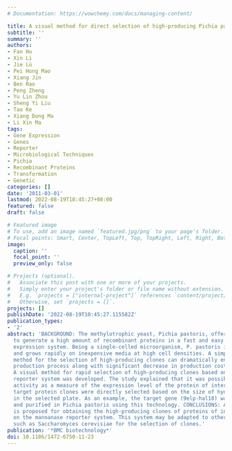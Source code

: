 ```yaml
---
# Documentation: https://wowchemy.com/docs/managing-content/

title: A visual method for direct selection of high-producing Pichia pastoris clones
subtitle: ''
summary: ''
authors:
- Fan Hu
- Xin Li
- Jie Lü
- Pei Hong Mao
- Xiang Jin
- Ben Rao
- Peng Zheng
- Yu Lin Zhou
- Sheng Yi Liu
- Tao Ke
- Xiang Dong Ma
- Li Xin Ma
tags:
- Gene Expression
- Genes
- Reporter
- Microbiological Techniques
- Pichia
- Recombinant Proteins
- Transformation
- Genetic
categories: []
date: '2011-03-01'
lastmod: 2022-08-19T18:45:27+08:00
featured: false
draft: false

# Featured image
# To use, add an image named `featured.jpg/png` to your page's folder.
# Focal points: Smart, Center, TopLeft, Top, TopRight, Left, Right, BottomLeft, Bottom, BottomRight.
image:
  caption: ''
  focal_point: ''
  preview_only: false

# Projects (optional).
#   Associate this post with one or more of your projects.
#   Simply enter your project's folder or file name without extension.
#   E.g. `projects = ["internal-project"]` references `content/project/deep-learning/index.md`.
#   Otherwise, set `projects = []`.
projects: []
publishDate: '2022-08-19T10:45:27.115582Z'
publication_types:
- '2'
abstract: 'BACKGROUND: The methylotrophic yeast, Pichia pastoris, offers the possibility
  to generate a high amount of recombinant proteins in a fast and easy way to use
  expression system. Being a single-celled microorganism, P. pastoris is easy to manipulate
  and grows rapidly on inexpensive media at high cell densities. A simple and direct
  method for the selection of high-producing clones can dramatically enhance the whole
  production process along with significant decrease in production costs. RESULTS:
  A visual method for rapid selection of high-producing clones based on mannanase
  reporter system was developed. The study explained that it was possible to use mannanase
  activity as a measure of the expression level of the protein of interest. High-producing
  target protein clones were directly selected based on the size of hydrolysis holes
  in the selected plate. As an example, the target gene (9elp-hal18) was expressed
  and purified in Pichia pastoris using this technology. CONCLUSIONS: A novel methodology
  is proposed for obtaining the high-producing clones of proteins of interest, based
  on the mannanase reporter system. This system may be adapted to other microorganisms,
  such as Saccharomyces cerevisiae for the selection of clones.'
publication: '*BMC biotechnology*'
doi: 10.1186/1472-6750-11-23
---
```

